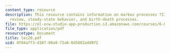 ```yaml
---
content_type: resource
description: This resource contains information on markov processes ?II, markov process
  review, steady-state behavior, and birth-death processes.
file: https://ol-ocw-studio-app-production.s3.amazonaws.com/courses/6-041-probabilistic-systems-analysis-and-applied-probability-spring-2006/0f84aff3d10700a972a06d5862add9f2_lec20.pdf
file_type: application/pdf
resourcetype: Document
title: lec20.pdf
uid: 0f84aff3-d107-00a9-72a0-6d5862add9f2
---
```

